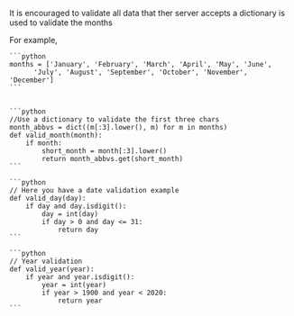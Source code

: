 It is encouraged to validate all data that ther server accepts a dictionary is used to validate the months

For example,

	```python
	months = ['January', 'February', 'March', 'April', 'May', 'June',
          'July', 'August', 'September', 'October', 'November', 'December']
    ```

	
	```python
	//Use a dictionary to validate the first three chars
	month_abbvs = dict((m[:3].lower(), m) for m in months)
	def valid_month(month):
		if month:
			short_month = month[:3].lower()
     		return month_abbvs.get(short_month)
    ```

	```python
	// Here you have a date validation example
	def valid_day(day):
		if day and day.isdigit():
			day = int(day)
			if day > 0 and day <= 31:
				return day
	```

	```python
	// Year validation
	def valid_year(year):
		if year and year.isdigit():
			year = int(year)
			if year > 1900 and year < 2020:
				return year
	```
